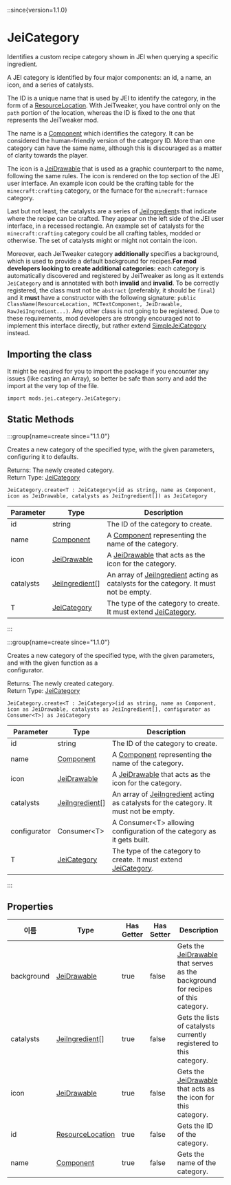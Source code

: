 ::since{version=1.1.0}
# JeiCategory

Identifies a custom recipe category shown in JEI when querying a specific ingredient.

 A JEI category is identified by four major components: an id, a name, an icon, and a series of catalysts.

 The ID is a unique name that is used by JEI to identify the category, in the form of a [ResourceLocation](/vanilla/api/resource/ResourceLocation). With JeiTweaker, you have control only on the `path` portion of the location, whereas the ID is fixed to the one that represents the JeiTweaker mod.

 The name is a [Component](/vanilla/api/text/Component) which identifies the category. It can be considered the human-friendly version of the category ID. More than one category can have the same name, although this is discouraged as a matter of clarity towards the player.

 The icon is a [JeiDrawable](/mods/JEITweaker/API/Component/JeiDrawable) that is used as a graphic counterpart to the name, following the same rules. The icon is rendered on the top section of the JEI user interface. An example icon could be the crafting table for the `minecraft:crafting` category, or the furnace for the `minecraft:furnace` category.

 Last but not least, the catalysts are a series of [JeiIngredient](/mods/JEITweaker/API/Component/JeiIngredient)s that indicate where the recipe can be crafted. They appear on the left side of the JEI user interface, in a recessed rectangle. An example set of catalysts for the `minecraft:crafting` category could be all crafting tables, modded or otherwise. The set of catalysts might or might not contain the icon.

 Moreover, each JeiTweaker category <strong>additionally</strong> specifies a background, which is used to provide a default background for recipes.<strong>For mod developers looking to create additional categories:</strong> each category is automatically discovered and registered by JeiTweaker as long as it extends `JeiCategory` and is annotated with both **invalid** and **invalid**. To be correctly registered, the class must not be `abstract` (preferably, it should be `final`) and it <strong>must</strong> have a constructor with the following signature: `public ClassName(ResourceLocation, MCTextComponent, JeiDrawable, RawJeiIngredient...)`. Any other class is not going to be registered. Due to these requirements, mod developers are strongly encouraged not to implement this interface directly, but rather extend [SimpleJeiCategory](/mods/JEITweaker/API/Category/SimpleJeiCategory) instead.

## Importing the class

It might be required for you to import the package if you encounter any issues (like casting an Array), so better be safe than sorry and add the import at the very top of the file.
```zenscript
import mods.jei.category.JeiCategory;
```


## Static Methods

:::group{name=create since="1.1.0"}

Creates a new category of the specified type, with the given parameters, configuring it to defaults.

Returns: The newly created category.  
Return Type: [JeiCategory](/mods/JEITweaker/API/Category/JeiCategory)

```zenscript
JeiCategory.create<T : JeiCategory>(id as string, name as Component, icon as JeiDrawable, catalysts as JeiIngredient[]) as JeiCategory
```

| Parameter | Type                                                            | Description                                                                                                                           |
| --------- | --------------------------------------------------------------- | ------------------------------------------------------------------------------------------------------------------------------------- |
| id        | string                                                          | The ID of the category to create.                                                                                                     |
| name      | [Component](/vanilla/api/text/Component)                        | A [Component](/vanilla/api/text/Component) representing the name of the category.                                                     |
| icon      | [JeiDrawable](/mods/JEITweaker/API/Component/JeiDrawable)       | A [JeiDrawable](/mods/JEITweaker/API/Component/JeiDrawable) that acts as the icon for the category.                                   |
| catalysts | [JeiIngredient](/mods/JEITweaker/API/Component/JeiIngredient)[] | An array of [JeiIngredient](/mods/JEITweaker/API/Component/JeiIngredient) acting as catalysts for the category. It must not be empty. |
| T         | [JeiCategory](/mods/JEITweaker/API/Category/JeiCategory)        | The type of the category to create. It must extend [JeiCategory](/mods/JEITweaker/API/Category/JeiCategory).                          |


:::

:::group{name=create since="1.1.0"}

Creates a new category of the specified type, with the given parameters, and with the given function as a <br />  configurator.

Returns: The newly created category.  
Return Type: [JeiCategory](/mods/JEITweaker/API/Category/JeiCategory)

```zenscript
JeiCategory.create<T : JeiCategory>(id as string, name as Component, icon as JeiDrawable, catalysts as JeiIngredient[], configurator as Consumer<T>) as JeiCategory
```

| Parameter    | Type                                                            | Description                                                                                                                           |
| ------------ | --------------------------------------------------------------- | ------------------------------------------------------------------------------------------------------------------------------------- |
| id           | string                                                          | The ID of the category to create.                                                                                                     |
| name         | [Component](/vanilla/api/text/Component)                        | A [Component](/vanilla/api/text/Component) representing the name of the category.                                                     |
| icon         | [JeiDrawable](/mods/JEITweaker/API/Component/JeiDrawable)       | A [JeiDrawable](/mods/JEITweaker/API/Component/JeiDrawable) that acts as the icon for the category.                                   |
| catalysts    | [JeiIngredient](/mods/JEITweaker/API/Component/JeiIngredient)[] | An array of [JeiIngredient](/mods/JEITweaker/API/Component/JeiIngredient) acting as catalysts for the category. It must not be empty. |
| configurator | Consumer&lt;T&gt;                                   | A Consumer&lt;T&gt; allowing configuration of the category as it gets built.                                              |
| T            | [JeiCategory](/mods/JEITweaker/API/Category/JeiCategory)        | The type of the category to create. It must extend [JeiCategory](/mods/JEITweaker/API/Category/JeiCategory).                          |


:::

## Properties

| 이름         | Type                                                            | Has Getter | Has Setter | Description                                                                                                                    |
| ---------- | --------------------------------------------------------------- | ---------- | ---------- | ------------------------------------------------------------------------------------------------------------------------------ |
| background | [JeiDrawable](/mods/JEITweaker/API/Component/JeiDrawable)       | true       | false      | Gets the [JeiDrawable](/mods/JEITweaker/API/Component/JeiDrawable) that serves as the background for recipes of this category. |
| catalysts  | [JeiIngredient](/mods/JEITweaker/API/Component/JeiIngredient)[] | true       | false      | Gets the lists of catalysts currently registered to this category.                                                             |
| icon       | [JeiDrawable](/mods/JEITweaker/API/Component/JeiDrawable)       | true       | false      | Gets the [JeiDrawable](/mods/JEITweaker/API/Component/JeiDrawable) that acts as the icon for this category.                    |
| id         | [ResourceLocation](/vanilla/api/resource/ResourceLocation)      | true       | false      | Gets the ID of the category.                                                                                                   |
| name       | [Component](/vanilla/api/text/Component)                        | true       | false      | Gets the name of the category.                                                                                                 |

